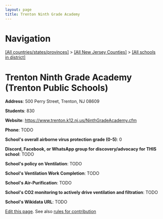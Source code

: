 ```yaml
---
layout: page
title: Trenton Ninth Grade Academy
---
```

# Navigation

[[All countries/states/provinces]](../../..) > [[All New Jersey Counties]](../..) > [[All schools in district]](..)

# Trenton Ninth Grade Academy (Trenton Public Schools)

**Address**: 500 Perry Street, Trenton, NJ 08609

**Students**: 830

**Website**: https://www.trenton.k12.nj.us/NinthGradeAcademy.cfm

**Phone**: TODO

**School's overall airborne virus protection grade (0-5)**: 0

**Discord, Facebook, or WhatsApp group for discovery/advocacy for THIS school**: TODO

**School's policy on Ventilation**: TODO

**School's Ventilation Work Completion**: TODO

**School's Air-Purification**: TODO

**School's CO2 monitoring to actively drive ventilation and filtration**: TODO

**School's Wikidata URL**: TODO


[Edit this page](https://github.com/ventilate-schools/NJ/edit/main/./Trenton_Public_Schools/Trenton_Ninth_Grade_Academy.md). See also [rules for contribution](../../../contribution-rules/)
